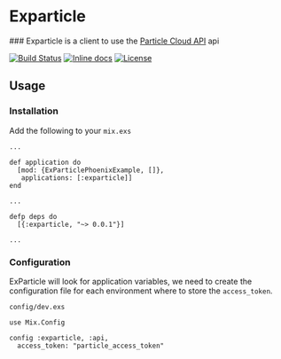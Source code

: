 # Exparticle

### Exparticle is a client to use the [Particle Cloud API](https://docs.particle.io/reference/api/) api

[![Build Status](https://travis-ci.org/mtanzi/exparticle.svg?branch=master)](https://travis-ci.org/mtanzi/exparticle) [![Inline docs](http://inch-ci.org/github/mtanzi/exparticle.svg)](http://inch-ci.org/github/mtanzi/exparticle) [![License](http://img.shields.io/badge/license-MIT-brightgreen.svg)](http://opensource.org/licenses/MIT)

## Usage

### Installation

Add the following to your `mix.exs`

````
...

def application do
  [mod: {ExParticlePhoenixExample, []},
   applications: [:exparticle]]
end

...

defp deps do
  [{:exparticle, "~> 0.0.1"}]

...

````

### Configuration

ExParticle will look for application variables, we need to create the configuration file for each environment where to store the `access_token`.

`config/dev.exs`
````
use Mix.Config

config :exparticle, :api,
  access_token: "particle_access_token"
````

